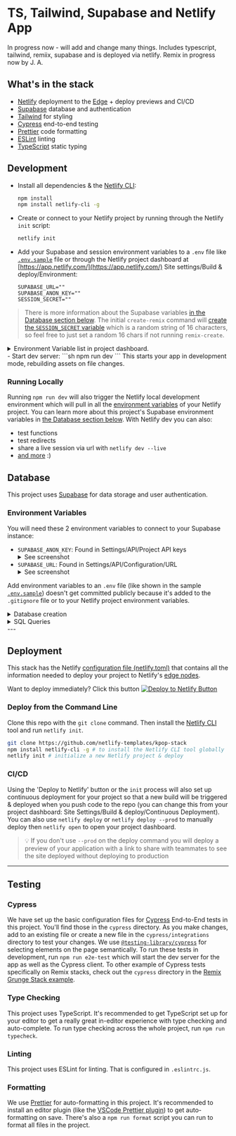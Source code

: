 # TS, Tailwind, Supabase and Netlify App

In progress now - will add and change many things.
Includes typescript, tailwind, remiix, supabase and is deployed via netlify.
Remix in progress now by J. A.

## What's in the stack

- [Netlify](https://netlify.com/) deployment to the [Edge](https://www.netlify.com/products/edge) + deploy previews and CI/CD
- [Supabase](https://supabase.com/) database and authentication
- [Tailwind](https://tailwindcss.com/) for styling
- [Cypress](https://cypress.io) end-to-end testing
- [Prettier](https://prettier.io) code formatting
- [ESLint](https://eslint.org) linting
- [TypeScript](https://typescriptlang.org) static typing

## Development

- Install all dependencies & the [Netlify CLI](https://docs.netlify.com/cli/get-started/):
  ```sh
  npm install
  npm install netlify-cli -g
  ```
- Create or connect to your Netlify project by running through the Netlify `init` script:

  ```sh
  netlify init
  ```
- Add your Supabase and session environment variables to a `.env` file like [`.env.sample`](./.env.sample) file or through the Netlify project dashboard at [https://app.netlify.com/](https://app.netlify.com/) Site settings/Build & deploy/Environment:
  ```
  SUPABASE_URL=""
  SUPABASE_ANON_KEY=""
  SESSION_SECRET=""
  ```
> There is more information about the Supabase variables [in the Database section below](#database). The initial `create-remix` command will [create the `SESSION_SECRET` variable](https://github.com/netlify-templates/kpop-stack/blob/fd68e4de2f4034328481c9b26fa67e298ef20204/remix.init/index.js#L47) which is a random string of 16 characters, so feel free to just set a random 16 chars if not running `remix-create`.
  <details>
  <summary>Environment Variable list in project dashboard.</summary>
![screenshot of env vars in Netlify UI](https://res.cloudinary.com/dzkoxrsdj/image/upload/v1649265873/CleanShot_2022-04-06_at_13.23.38_2x_sh3hoy.jpg)
  </details>
- Start dev server:
  ```sh
  npm run dev
  ```
This starts your app in development mode, rebuilding assets on file changes.

### Running Locally

Running `npm run dev` will also trigger the Netlify local development environment which will pull in all the [environment variables](https://docs.netlify.com/configure-builds/environment-variables/#declare-variables) of your Netlify project. You can learn more about this project's Supabase environment variables in [the Database section below](#database). With Netlify dev you can also:
- test functions
- test redirects
- share a live session via url with `netlify dev --live`
- [and more](https://cli.netlify.com/netlify-dev/) :)

## Database
This project uses [Supabase](https://supabase.com/) for data storage and user authentication.

### Environment Variables

You will need these 2 environment variables to connect to your Supabase instance:
- `SUPABASE_ANON_KEY`:
  Found in Settings/API/Project API keys
  <details><summary> See screenshot</summary>
    ![supabase anon key location](https://res.cloudinary.com/dzkoxrsdj/image/upload/v1649193447/Screen_Shot_2022-04-05_at_5.15.45_PM_ipdgcc.jpg)
  </details>
- `SUPABASE_URL`:
  Found in Settings/API/Configuration/URL
  <details><summary> See screenshot</summary>
    ![supabase url location](https://res.cloudinary.com/dzkoxrsdj/image/upload/v1649193610/Screen_Shot_2022-04-05_at_5.18.12_PM_sj7mj8.jpg)
  </details>
Add environment variables to an `.env` file (like shown in the sample [`.env.sample`](./.env.sample)) doesn't get committed publicly because it's added to the `.gitignore` file or to your Netlify project environment variables.
<details>
<summary>Database creation</summary>
- You can sign up with Supabase with your GitHub credentials
- Create a new project on the 'Project' page
  ![CleanShot 2022-03-31 at 11 54 36](https://user-images.githubusercontent.com/8431042/161098029-b2651160-29c5-42fc-a149-a12cc4f2b339.png)
- Next you will need to name the database and makes sure to save the password you select, then you will want to choose a region closes to you
  ![CleanShot 2022-03-31 at 11 55 47](https://user-images.githubusercontent.com/8431042/161098251-8d73f0ab-c9e7-4a78-921e-1dcf65d9ad1c.png)
- It will take some time for the project to be fully scaffold so you will need to wait before the next steps.
</details>

<details>
<summary>SQL Queries</summary>
- In your Supabase project dashboard, you can find the SQL Editor here
  ![CleanShot 2022-03-31 at 11 57 16](https://user-images.githubusercontent.com/8431042/161098529-9f6fc807-a413-49af-bfc1-1c16a2c4ae2f.png)
- Select "New Query"
  ![CleanShot 2022-03-31 at 11 59 29](https://user-images.githubusercontent.com/8431042/161098865-7c790cbc-db76-45b3-aa75-270af70038ae.png)
- Here are the SQL queries used in the K-pop Stack
  ```sql
  -- Create public profile table that references our auth.user
  create table public.profiles (
    id uuid references auth.users not null,
    created_at timestamptz not null default current_timestamp,
    email varchar not null,
    primary key (id)
  );
  -- Create public notes table
  create table public.notes (
    id uuid not null default uuid_generate_v4(),
    title text,
    body text,
    created_at timestamp default current_timestamp,
    updated_at timestamp default current_timestamp,
    profile_id uuid references public.profiles not null,
    primary key (id)
  );
  -- inserts a row into public.users
  create or replace function public.handle_new_user()
  returns trigger
  language plpgsql
  security definer set search_path = public
  as $$
  begin
    insert into public.profiles (id, email)
    values (new.id, new.email);
    return new;
  end;
  $$;
  -- trigger the function every time a user is created
  drop trigger if exists on_auth_user_created on auth.user;
  create trigger on_auth_user_created
    after insert on auth.users
    for each row execute procedure public.handle_new_user();
  ```
- You can copy these over to the SQL Editor and click the 'Run' button
  ![CleanShot 2022-03-31 at 12 04 31](https://user-images.githubusercontent.com/8431042/161099881-79315a5f-af33-44fc-aee4-daf9a506f23f.png)
- Lastly, you will need to go to 'Authentication and Settings', and switch off "Enable email confirmations" for the project
  ![CleanShot 2022-03-31 at 12 07 47](https://user-images.githubusercontent.com/8431042/161100637-11b7a1f0-9e25-4f1b-8fec-46ebaf047063.png)
</details>
---

## Deployment

This stack has the Netlify [configuration file (netlify.toml)](./netlify.toml) that contains all the information needed to deploy your project to Netlify's [edge nodes](https://www.netlify.com/products/edge).

Want to deploy immediately? Click this button [![Deploy to Netlify Button](https://www.netlify.com/img/deploy/button.svg)](https://app.netlify.com/start/deploy?repository=https://github.com/netlify-templates/nextjs-toolbox)

### Deploy from the Command Line

Clone this repo with the `git clone` command. Then install the [Netlify CLI](https://docs.netlify.com/cli/get-started/) tool and run `netlify init`.
```sh
git clone https://github.com/netlify-templates/kpop-stack
npm install netlify-cli -g # to install the Netlify CLI tool globally
netlify init # initialize a new Netlify project & deploy
```
### CI/CD

Using the 'Deploy to Netlify' button or the `init` process will also set up continuous deployment for your project so that a new build will be triggered & deployed when you push code to the repo (you can change this from your project dashboard: Site Settings/Build & deploy/Continuous Deployment).
You can also use `netlify deploy` or `netlify deploy --prod` to manually deploy then `netlify open` to open your project dashboard.
> 💡 If you don't use `--prod` on the deploy command you will deploy a preview of your application with a link to share with teammates to see the site deployed without deploying to production
---

## Testing

### Cypress

We have set up the basic configuration files for [Cypress](https://go.cypress.io/) End-to-End tests in this project. You'll find those in the `cypress` directory. As you make changes, add to an existing file or create a new file in the `cypress/integrations` directory to test your changes.
We use [`@testing-library/cypress`](https://testing-library.com/cypress) for selecting elements on the page semantically.
To run these tests in development, run `npm run e2e-test` which will start the dev server for the app as well as the Cypress client.
To other example of Cypress tests specifically on Remix stacks, check out the `cypress` directory in the [Remix Grunge Stack example](https://github.com/remix-run/grunge-stack/tree/main/cypress).

### Type Checking

This project uses TypeScript. It's recommended to get TypeScript set up for your editor to get a really great in-editor experience with type checking and auto-complete. To run type checking across the whole project, run `npm run typecheck`.

### Linting

This project uses ESLint for linting. That is configured in `.eslintrc.js`.

### Formatting

We use [Prettier](https://prettier.io/) for auto-formatting in this project. It's recommended to install an editor plugin (like the [VSCode Prettier plugin](https://marketplace.visualstudio.com/items?itemName=esbenp.prettier-vscode)) to get auto-formatting on save. There's also a `npm run format` script you can run to format all files in the project.
